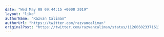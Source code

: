 ```yaml
---
date: "Wed May 08 09:44:15 +0000 2019"
layout: "like"
authorName: "Razvan Caliman"
authorUrl: "https://twitter.com/razvancaliman"
originalPost: "https://twitter.com/razvancaliman/status/1126060233716113408"
---
```

